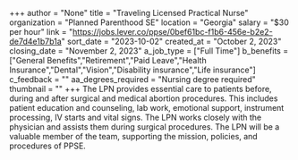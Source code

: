 +++
author = "None"
title = "Traveling Licensed Practical Nurse"
organization = "Planned Parenthood SE"
location = "Georgia"
salary = "$30 per hour"
link = "https://jobs.lever.co/ppse/0bef61bc-f1b6-456e-b2e2-de7d4e1b7b1a"
sort_date = "2023-10-02"
created_at = "October 2, 2023"
closing_date = "November 2, 2023"
a_job_type = ["Full Time"]
b_benefits = ["General Benefits","Retirement","Paid Leave","Health Insurance","Dental","Vision","Disability insurance","Life insurance"]
c_feedback = ""
aa_degrees_required = "Nursing degree required"
thumbnail = ""
+++
The LPN provides essential care to patients before, during and after surgical and medical abortion procedures. This includes patient education and counseling, lab work, emotional support, instrument processing, IV starts and vital signs. The LPN works closely with the physician and assists them during surgical procedures. The LPN will be a valuable member of the team, supporting the mission, policies, and procedures of PPSE. 
